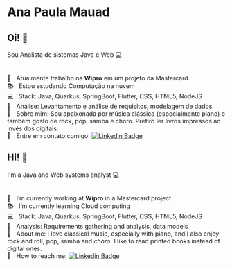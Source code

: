 # Ana Paula Mauad

## Oi! :raising_hand:

Sou Analista de sistemas Java e Web :computer:

<br/> :construction_worker: &nbsp; Atualmente trabalho na **Wipro** em um projeto da Mastercard.
<br/> :books: &nbsp; Estou estudando Computação na nuvem
<br/> :computer: &nbsp; Stack: Java, Quarkus, SpringBoot, Flutter, CSS, HTML5, NodeJS
<br/> :art: &nbsp; Análise: Levantamento e análise de requisitos, modelagem de dados
<br/> :speech_balloon: &nbsp; Sobre mim: Sou apaixonada por música clássica (especialmente piano) e também gosto de rock, pop, samba e choro. Prefiro ler livros impressos ao invés dos digitais.
<br/> :loudspeaker: &nbsp; Entre em contato comigo: [![Linkedin Badge](https://img.shields.io/badge/--blue?style=flat-square&logo=Linkedin&logoColor=white&link=https://www.linkedin.com/in/anapaulamauad/)](https://www.linkedin.com/in/anapaulamauad/)



## Hi! :raising_hand:

I'm a Java and Web systems analyst :computer:

<br/> :construction_worker: &nbsp; I’m currently working at **Wipro** in a Mastercard project.
<br/> :books: &nbsp; I’m currently learning Cloud computing
<br/> :computer: &nbsp; Stack: Java, Quarkus, SpringBoot, Flutter, CSS, HTML5, NodeJS
<br/> :art: &nbsp; Analysis: Requirements gathering and analysis, data models
<br/> :speech_balloon: &nbsp; About me: I love classical music, especially with piano, and I also enjoy rock and roll, pop, samba and *choro*. I like to read printed books instead of digital ones.
<br/> :loudspeaker: &nbsp; How to reach me: [![Linkedin Badge](https://img.shields.io/badge/--blue?style=flat-square&logo=Linkedin&logoColor=white&link=https://www.linkedin.com/in/anapaulamauad/)](https://www.linkedin.com/in/anapaulamauad/)

<!--

### O que deve ter no seu README?

- Uma breve apresentação sobre você
- Seus contatos. (Email, LinkedIn, Blog...)
- Aonde você trabalha atualmente
- O que você está estudando
- Em que você procura colaborar
- Com o que você pode ajudar quem estiver precisando
- Como entrar com contato com você


Here are some ideas to get you started:

- 🔭 I’m currently working on ...
- 🌱 I’m currently learning ...
- 👯 I’m looking to collaborate on ...
- 🤔 I’m looking for help with ...
- 💬 Ask me about ...
- 📫 How to reach me: ...
- 😄 Pronouns: ...
- ⚡ Fun fact: ...

Exemplo da RocketSeat:
<img width="auto" src="https://github.com/tgmarinho/tgmarinho/blob/master/banner.png">

## Olá pessoal 👋
Sou apaixonado por resolver problemas utilizando a programação.
Sou um FullStack Developer :computer:

 :rocket:  &nbsp; Estou trabalhando na **Rocketseat**
 <br/> :purple_heart: &nbsp; Buscando colaborar com projetos em Front-end usando React
 <br/> :blush: &nbsp; Posso te ajudar com CSS Grid Layout e Flexbox
 <br/> :computer: &nbsp; Minha stack: ReactJS, Node.js, React Native & Typescript
 <br/> 💬  &nbsp; Sobre mim: Curto tecnologias, games CS:GO, LoL e seriados no Netflix
 <br/> :email: &nbsp; Entre em contato comigo: [![Linkedin Badge](https://img.shields.io/badge/-UserName-blue?style=flat-square&logo=Linkedin&logoColor=white&link=https://www.linkedin.com/in/username/)](https://www.linkedin.com/in/username/) 
| 
[![Gmail Badge](https://img.shields.io/badge/-tgmarinho@gmail.com-c14438?style=flat-square&logo=Gmail&logoColor=white&link=mailto:email@gmail.com)](mailto:email@gmail.com)

-->
